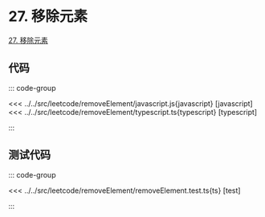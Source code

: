 # 27. 移除元素

[27. 移除元素](https://leetcode.cn/problems/remove-element/description/)

## 代码

::: code-group

<<< ../../src/leetcode/removeElement/javascript.js{javascript} [javascript]
<<< ../../src/leetcode/removeElement/typescript.ts{typescript} [typescript]

:::

## 测试代码

::: code-group

<<< ../../src/leetcode/removeElement/removeElement.test.ts{ts} [test]

:::
